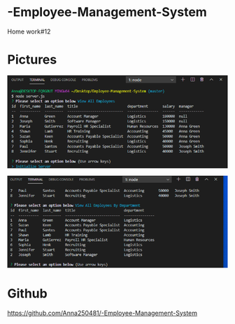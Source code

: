 # -Employee-Management-System
Home work#12
# Pictures

![Image description](./assets/Capture.PNG)

![Image description](./assets/Capture-2.PNG)

# Github
https://github.com/Anna250481/-Employee-Management-System